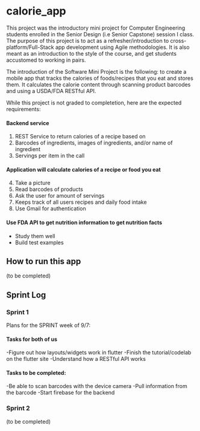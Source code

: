 # calorie_app

This project was the introductory mini project for Computer Engineering students enrolled in the Senior Design (i.e Senior Capstone) session I class.
The purpose of this project is to act as a refresher/introduction to cross-platform/Full-Stack app development using Agile methodologies. 
It is also meant as an introduction to the style of the course, and get students accustomed to working in pairs.

The introduction of the Software Mini Project is the following: to create a mobile app that tracks the calories of foods/recipes that you eat and stores them. 
It calculates the calorie content through scanning product barcodes and using a USDA/FDA RESTful API.
 
While this project is not graded to completetion, here are the expected requirements:
#### Backend service
1. REST Service to return calories of a recipe based on
2. Barcodes of ingredients, images of ingredients, and/or name of ingredient
3. Servings per item in the call
#### Application will calculate calories of a recipe or food you eat
4. Take a picture
5. Read barcodes of products
6. Ask the user for amount of servings
7. Keeps track of all users recipes and daily food intake
8. Use Gmail for authentication
#### Use FDA API to get nutrition information to get nutrition facts
* Study them well
* Build test examples

## How to run this app 
(to be completed)

## Sprint Log

### Sprint 1
Plans for the SPRINT week of 9/7:

#### Tasks for both of us
-Figure out how layouts/widgets work in flutter
-Finish the tutorial/codelab on the flutter site
-Understand how a RESTful API works

#### Tasks to be completed:
-Be able to scan barcodes with the device camera
-Pull information from the barcode
-Start firebase for the backend

### Sprint 2
(to be completed)

